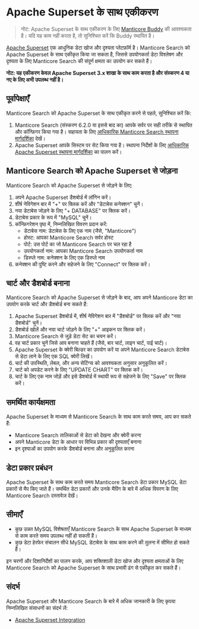 # Apache Superset के साथ एकीकरण

> नोट: Apache Superset के साथ एकीकरण के लिए [Manticore Buddy](../Installation/Manticore_Buddy.md) की आवश्यकता है। यदि यह काम नहीं करता है, तो सुनिश्चित करें कि Buddy स्थापित है।

[Apache Superset](https://superset.apache.org/) एक आधुनिक डेटा खोज और दृश्यता प्लेटफ़ॉर्म है। Manticore Search को Apache Superset के साथ एकीकृत किया जा सकता है, जिससे उपयोगकर्ता डेटा विश्लेषण और दृश्यता के लिए Manticore Search की संपूर्ण क्षमता का उपयोग कर सकते हैं।

**नोट: यह एकीकरण केवल Apache Superset 3.x शाखा के साथ काम करता है और संस्करण 4 या नए के लिए अभी उपलब्ध नहीं है।**

## पूर्वापेक्षाएँ

Manticore Search को Apache Superset के साथ एकीकृत करने से पहले, सुनिश्चित करें कि:

1. Manticore Search (संस्करण 6.2.0 या इससे बाद का) आपके सर्वर पर सही तरीके से स्थापित और कॉन्फ़िगर किया गया है। सहायता के लिए [आधिकारिक Manticore Search स्थापना मार्गदर्शिका](https://manual.manticoresearch.com/Installation/Installation) देखें।
2. Apache Superset आपके सिस्टम पर सेट किया गया है। स्थापना निर्देशों के लिए [आधिकारिक Apache Superset स्थापना मार्गदर्शिका](https://superset.apache.org/docs/quickstart) का पालन करें।

## Manticore Search को Apache Superset से जोड़ना

Manticore Search को Apache Superset से जोड़ने के लिए:

1. अपने Apache Superset डैशबोर्ड में लॉगिन करें।
2. शीर्ष नेविगेशन बार में "+" पर क्लिक करें और "डेटाबेस कनेक्शन" चुनें।
3. नया डेटाबेस जोड़ने के लिए "+ DATABASE" पर क्लिक करें।
4. डेटाबेस प्रकार के रूप में "MySQL" चुनें।
5. कॉन्फ़िगरेशन पृष्ठ में, निम्नलिखित विवरण प्रदान करें:
   - डेटाबेस नाम: डेटाबेस के लिए एक नाम (जैसे, "Manticore")
   - होस्ट: आपका Manticore Search सर्वर होस्ट
   - पोर्ट: उस पोर्ट का जो Manticore Search पर चल रहा है
   - उपयोगकर्ता नाम: आपका Manticore Search उपयोगकर्ता नाम
   - डिस्प्ले नाम: कनेक्शन के लिए एक डिस्प्ले नाम
6. कनेक्शन की पुष्टि करने और सहेजने के लिए "Connect" पर क्लिक करें।

## चार्ट और डैशबोर्ड बनाना

Manticore Search को Apache Superset से जोड़ने के बाद, आप अपने Manticore डेटा का उपयोग करके चार्ट और डैशबोर्ड बना सकते हैं:

1. Apache Superset डैशबोर्ड में, शीर्ष नेविगेशन बार में "डैशबोर्ड" पर क्लिक करें और "नया डैशबोर्ड" चुनें।
2. डैशबोर्ड खोलें और नया चार्ट जोड़ने के लिए "+" आइकन पर क्लिक करें।
3. Manticore Search से जुड़े डेटा सेट का चयन करें।
4. वह चार्ट प्रकार चुनें जिसे आप बनाना चाहते हैं (जैसे, बार चार्ट, लाइन चार्ट, पाई चार्ट)।
5. Apache Superset के क्वेरी बिल्डर का उपयोग करें या अपने Manticore Search डेटाबेस से डेटा लाने के लिए एक SQL क्वेरी लिखें।
6. चार्ट की उपस्थिति, लेबल, और अन्य सेटिंग्स को आवश्यकता अनुसार अनुकूलित करें।
7. चार्ट को अपडेट करने के लिए "UPDATE CHART" पर क्लिक करें।
8. चार्ट के लिए एक नाम जोड़ें और इसे डैशबोर्ड में स्थायी रूप से सहेजने के लिए "Save" पर क्लिक करें।

## समर्थित कार्यक्षमता

Apache Superset के माध्यम से Manticore Search के साथ काम करते समय, आप कर सकते हैं:

- Manticore Search तालिकाओं से डेटा को देखना और क्वेरी करना
- अपने Manticore डेटा के आधार पर विभिन्न प्रकार की दृश्यताएँ बनाना
- इन दृश्याओं का उपयोग करके डैशबोर्ड बनाना और अनुकूलित करना

## डेटा प्रकार प्रबंधन

Apache Superset के साथ काम करते समय Manticore Search डेटा प्रकार MySQL डेटा प्रकारों से मैप किए जाते हैं। समर्थित डेटा प्रकारों और उनके मैपिंग के बारे में अधिक विवरण के लिए Manticore Search दस्तावेज़ देखें।

## सीमाएँ

- कुछ उन्नत MySQL विशेषताएँ Manticore Search के साथ Apache Superset के माध्यम से काम करते समय उपलब्ध नहीं हो सकती हैं।
- कुछ डेटा हेरफेर संचालन सीधे MySQL डेटाबेस के साथ काम करने की तुलना में सीमित हो सकते हैं।

इन चरणों और दिशानिर्देशों का पालन करके, आप शक्तिशाली डेटा खोज और दृश्यता क्षमताओं के लिए Manticore Search को Apache Superset के साथ प्रभावी ढंग से एकीकृत कर सकते हैं।

## संदर्भ
Apache Superset और Manticore Search के बारे में अधिक जानकारी के लिए कृपया निम्नलिखित संसाधनों का संदर्भ लें:
- [Apache Superset Integration](https://manticoresearch.com/blog/manticoresearch-apache-superset-integration/)
